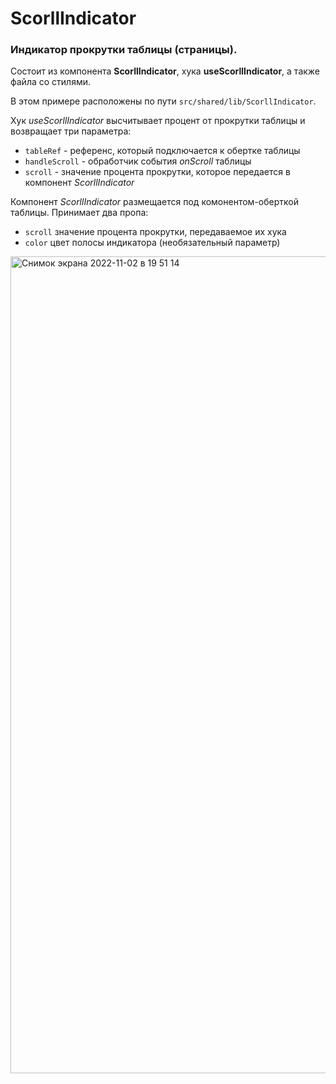# ScorllIndicator
### Индикатор прокрутки таблицы (страницы).

Состоит из компонента **ScorllIndicator**, хука **useScorllIndicator**, а также файла со стилями.

В этом примере расположены по пути `src/shared/lib/ScorllIndicator`.

Хук _useScorllIndicator_ высчитывает процент от прокрутки таблицы и возвращает три параметра:
+ `tableRef` - референс, который подключается к обертке таблицы
+ `handleScroll` - обработчик события _onScroll_ таблицы
+ `scroll` - значение процента прокрутки, которое передается в компонент _ScorllIndicator_ 

Компонент _ScorllIndicator_ размещается под комонентом-оберткой таблицы.
Принимает два пропа:
+ `scroll` значение процента прокрутки, передаваемое их хука
+ `color` цвет полосы индикатора (необязательный параметр)

<img width="1307" alt="Снимок экрана 2022-11-02 в 19 51 14" src="https://user-images.githubusercontent.com/49967730/199551622-c8513578-16f0-44a1-9e49-39628ec30970.png">
